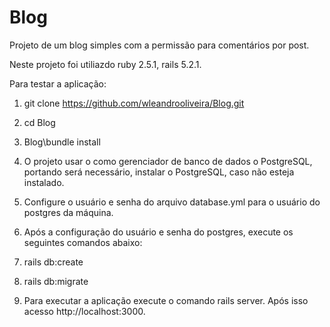 # Blog

Projeto de um blog simples com a permissão para comentários por post.

Neste projeto foi utiliazdo ruby 2.5.1, rails 5.2.1.

Para testar a aplicação:

1) git clone https://github.com/wleandrooliveira/Blog.git

2) cd Blog

3) Blog\bundle install

4) O projeto usar o como gerenciador de banco de dados o PostgreSQL, portando será necessário, instalar o PostgreSQL, caso não esteja instalado.

5) Configure o usuário e senha do arquivo database.yml para o usuário do postgres da máquina.

6) Após a configuração do usuário e senha do postgres, execute os seguintes comandos abaixo:

7) rails db:create
 
8) rails db:migrate

9) Para executar a aplicação execute o comando rails server. Após isso acesso http://localhost:3000.



